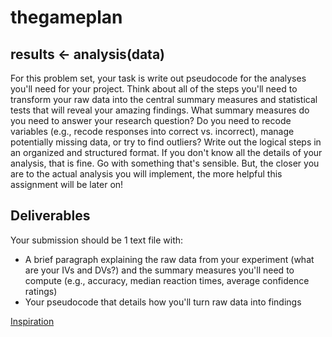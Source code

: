# thegameplan

## results <- analysis(data)
For this problem set, your task is write out pseudocode for the analyses you'll need for your project. Think about all of the steps you'll need to transform your raw data into the central summary measures and statistical tests that will reveal your amazing findings. What summary measures do you need to answer your research question? Do you need to recode variables (e.g., recode responses into correct vs. incorrect), manage potentially missing data, or try to find outliers? Write out the logical steps in an organized and structured format. If you don't know all the details of your analysis, that is fine. Go with something that's sensible. But, the closer you are to the actual analysis you will implement, the more helpful this assignment will be later on!

## Deliverables
Your submission should be 1 text file with:
- A brief paragraph explaining the raw data from your experiment (what are your IVs and DVs?) and the summary measures you'll need to compute (e.g., accuracy, median reaction times, average confidence ratings)
- Your pseudocode that details how you'll turn raw data into findings

[Inspiration](https://www.youtube.com/watch?v=VcjzHMhBtf0)
